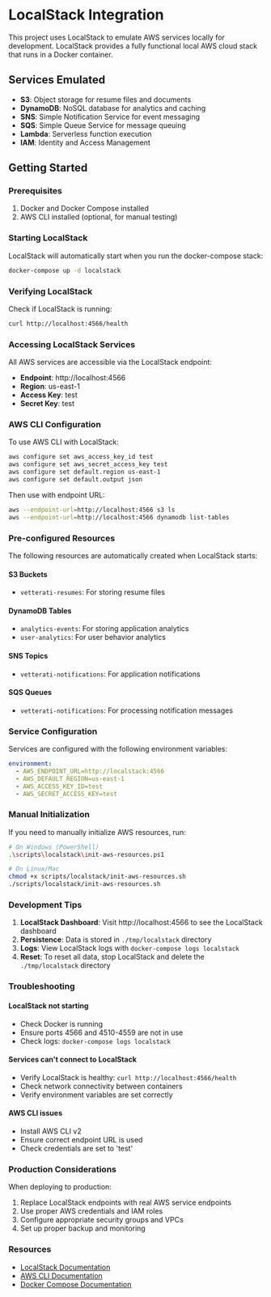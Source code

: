 # LocalStack Integration

This project uses LocalStack to emulate AWS services locally for development. LocalStack provides a fully functional local AWS cloud stack that runs in a Docker container.

## Services Emulated

- **S3**: Object storage for resume files and documents
- **DynamoDB**: NoSQL database for analytics and caching
- **SNS**: Simple Notification Service for event messaging
- **SQS**: Simple Queue Service for message queuing
- **Lambda**: Serverless function execution
- **IAM**: Identity and Access Management

## Getting Started

### Prerequisites

1. Docker and Docker Compose installed
2. AWS CLI installed (optional, for manual testing)

### Starting LocalStack

LocalStack will automatically start when you run the docker-compose stack:

```bash
docker-compose up -d localstack
```

### Verifying LocalStack

Check if LocalStack is running:

```bash
curl http://localhost:4566/health
```

### Accessing LocalStack Services

All AWS services are accessible via the LocalStack endpoint:
- **Endpoint**: http://localhost:4566
- **Region**: us-east-1
- **Access Key**: test
- **Secret Key**: test

### AWS CLI Configuration

To use AWS CLI with LocalStack:

```bash
aws configure set aws_access_key_id test
aws configure set aws_secret_access_key test
aws configure set default.region us-east-1
aws configure set default.output json
```

Then use with endpoint URL:
```bash
aws --endpoint-url=http://localhost:4566 s3 ls
aws --endpoint-url=http://localhost:4566 dynamodb list-tables
```

### Pre-configured Resources

The following resources are automatically created when LocalStack starts:

#### S3 Buckets
- `vetterati-resumes`: For storing resume files

#### DynamoDB Tables
- `analytics-events`: For storing application analytics
- `user-analytics`: For user behavior analytics

#### SNS Topics
- `vetterati-notifications`: For application notifications

#### SQS Queues
- `vetterati-notifications`: For processing notification messages

### Service Configuration

Services are configured with the following environment variables:

```yaml
environment:
  - AWS_ENDPOINT_URL=http://localstack:4566
  - AWS_DEFAULT_REGION=us-east-1
  - AWS_ACCESS_KEY_ID=test
  - AWS_SECRET_ACCESS_KEY=test
```

### Manual Initialization

If you need to manually initialize AWS resources, run:

```bash
# On Windows (PowerShell)
.\scripts\localstack\init-aws-resources.ps1

# On Linux/Mac
chmod +x scripts/localstack/init-aws-resources.sh
./scripts/localstack/init-aws-resources.sh
```

### Development Tips

1. **LocalStack Dashboard**: Visit http://localhost:4566 to see the LocalStack dashboard
2. **Persistence**: Data is stored in `./tmp/localstack` directory
3. **Logs**: View LocalStack logs with `docker-compose logs localstack`
4. **Reset**: To reset all data, stop LocalStack and delete the `./tmp/localstack` directory

### Troubleshooting

#### LocalStack not starting
- Check Docker is running
- Ensure ports 4566 and 4510-4559 are not in use
- Check logs: `docker-compose logs localstack`

#### Services can't connect to LocalStack
- Verify LocalStack is healthy: `curl http://localhost:4566/health`
- Check network connectivity between containers
- Verify environment variables are set correctly

#### AWS CLI issues
- Install AWS CLI v2
- Ensure correct endpoint URL is used
- Check credentials are set to 'test'

### Production Considerations

When deploying to production:

1. Replace LocalStack endpoints with real AWS service endpoints
2. Use proper AWS credentials and IAM roles
3. Configure appropriate security groups and VPCs
4. Set up proper backup and monitoring

### Resources

- [LocalStack Documentation](https://docs.localstack.cloud/)
- [AWS CLI Documentation](https://docs.aws.amazon.com/cli/)
- [Docker Compose Documentation](https://docs.docker.com/compose/)
